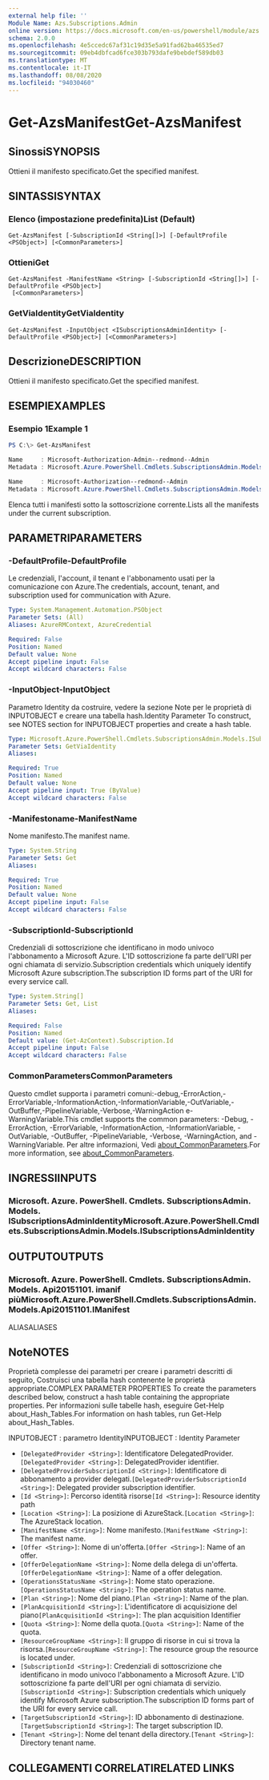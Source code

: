 ```yaml
---
external help file: ''
Module Name: Azs.Subscriptions.Admin
online version: https://docs.microsoft.com/en-us/powershell/module/azs.subscriptions.admin/get-azsmanifest
schema: 2.0.0
ms.openlocfilehash: 4e5ccedc67af31c19d35e5a91fad62ba46535ed7
ms.sourcegitcommit: 09eb4dbfcad6fce303b793dafe9bebdef589db03
ms.translationtype: MT
ms.contentlocale: it-IT
ms.lasthandoff: 08/08/2020
ms.locfileid: "94030460"
---
```

# <span data-ttu-id="eaa99-101">Get-AzsManifest</span><span class="sxs-lookup"><span data-stu-id="eaa99-101">Get-AzsManifest</span></span>

## <span data-ttu-id="eaa99-102">Sinossi</span><span class="sxs-lookup"><span data-stu-id="eaa99-102">SYNOPSIS</span></span>
<span data-ttu-id="eaa99-103">Ottieni il manifesto specificato.</span><span class="sxs-lookup"><span data-stu-id="eaa99-103">Get the specified manifest.</span></span>

## <span data-ttu-id="eaa99-104">SINTASSI</span><span class="sxs-lookup"><span data-stu-id="eaa99-104">SYNTAX</span></span>

### <span data-ttu-id="eaa99-105">Elenco (impostazione predefinita)</span><span class="sxs-lookup"><span data-stu-id="eaa99-105">List (Default)</span></span>
```
Get-AzsManifest [-SubscriptionId <String[]>] [-DefaultProfile <PSObject>] [<CommonParameters>]
```

### <span data-ttu-id="eaa99-106">Ottieni</span><span class="sxs-lookup"><span data-stu-id="eaa99-106">Get</span></span>
```
Get-AzsManifest -ManifestName <String> [-SubscriptionId <String[]>] [-DefaultProfile <PSObject>]
 [<CommonParameters>]
```

### <span data-ttu-id="eaa99-107">GetViaIdentity</span><span class="sxs-lookup"><span data-stu-id="eaa99-107">GetViaIdentity</span></span>
```
Get-AzsManifest -InputObject <ISubscriptionsAdminIdentity> [-DefaultProfile <PSObject>] [<CommonParameters>]
```

## <span data-ttu-id="eaa99-108">Descrizione</span><span class="sxs-lookup"><span data-stu-id="eaa99-108">DESCRIPTION</span></span>
<span data-ttu-id="eaa99-109">Ottieni il manifesto specificato.</span><span class="sxs-lookup"><span data-stu-id="eaa99-109">Get the specified manifest.</span></span>

## <span data-ttu-id="eaa99-110">ESEMPI</span><span class="sxs-lookup"><span data-stu-id="eaa99-110">EXAMPLES</span></span>

### <span data-ttu-id="eaa99-111">Esempio 1</span><span class="sxs-lookup"><span data-stu-id="eaa99-111">Example 1</span></span>
```powershell
PS C:\> Get-AzsManifest

Name     : Microsoft-Authorization-Admin--redmond--Admin
Metadata : Microsoft.Azure.PowerShell.Cmdlets.SubscriptionsAdmin.Models.Api20151101.ManifestMetadata

Name     : Microsoft-Authorization--redmond--Admin
Metadata : Microsoft.Azure.PowerShell.Cmdlets.SubscriptionsAdmin.Models.Api20151101.ManifestMetadata
```

<span data-ttu-id="eaa99-112">Elenca tutti i manifesti sotto la sottoscrizione corrente.</span><span class="sxs-lookup"><span data-stu-id="eaa99-112">Lists all the manifests under the current subscription.</span></span>

## <span data-ttu-id="eaa99-113">PARAMETRI</span><span class="sxs-lookup"><span data-stu-id="eaa99-113">PARAMETERS</span></span>

### <span data-ttu-id="eaa99-114">-DefaultProfile</span><span class="sxs-lookup"><span data-stu-id="eaa99-114">-DefaultProfile</span></span>
<span data-ttu-id="eaa99-115">Le credenziali, l'account, il tenant e l'abbonamento usati per la comunicazione con Azure.</span><span class="sxs-lookup"><span data-stu-id="eaa99-115">The credentials, account, tenant, and subscription used for communication with Azure.</span></span>

```yaml
Type: System.Management.Automation.PSObject
Parameter Sets: (All)
Aliases: AzureRMContext, AzureCredential

Required: False
Position: Named
Default value: None
Accept pipeline input: False
Accept wildcard characters: False

```

### <span data-ttu-id="eaa99-116">-InputObject</span><span class="sxs-lookup"><span data-stu-id="eaa99-116">-InputObject</span></span>
<span data-ttu-id="eaa99-117">Parametro Identity da costruire, vedere la sezione Note per le proprietà di INPUTOBJECT e creare una tabella hash.</span><span class="sxs-lookup"><span data-stu-id="eaa99-117">Identity Parameter To construct, see NOTES section for INPUTOBJECT properties and create a hash table.</span></span>

```yaml
Type: Microsoft.Azure.PowerShell.Cmdlets.SubscriptionsAdmin.Models.ISubscriptionsAdminIdentity
Parameter Sets: GetViaIdentity
Aliases:

Required: True
Position: Named
Default value: None
Accept pipeline input: True (ByValue)
Accept wildcard characters: False

```

### <span data-ttu-id="eaa99-118">-Manifestoname</span><span class="sxs-lookup"><span data-stu-id="eaa99-118">-ManifestName</span></span>
<span data-ttu-id="eaa99-119">Nome manifesto.</span><span class="sxs-lookup"><span data-stu-id="eaa99-119">The manifest name.</span></span>

```yaml
Type: System.String
Parameter Sets: Get
Aliases:

Required: True
Position: Named
Default value: None
Accept pipeline input: False
Accept wildcard characters: False

```

### <span data-ttu-id="eaa99-120">-SubscriptionId</span><span class="sxs-lookup"><span data-stu-id="eaa99-120">-SubscriptionId</span></span>
<span data-ttu-id="eaa99-121">Credenziali di sottoscrizione che identificano in modo univoco l'abbonamento a Microsoft Azure. L'ID sottoscrizione fa parte dell'URI per ogni chiamata di servizio.</span><span class="sxs-lookup"><span data-stu-id="eaa99-121">Subscription credentials which uniquely identify Microsoft Azure subscription.The subscription ID forms part of the URI for every service call.</span></span>

```yaml
Type: System.String[]
Parameter Sets: Get, List
Aliases:

Required: False
Position: Named
Default value: (Get-AzContext).Subscription.Id
Accept pipeline input: False
Accept wildcard characters: False

```

### <span data-ttu-id="eaa99-122">CommonParameters</span><span class="sxs-lookup"><span data-stu-id="eaa99-122">CommonParameters</span></span>
<span data-ttu-id="eaa99-123">Questo cmdlet supporta i parametri comuni:-debug,-ErrorAction,-ErrorVariable,-InformationAction,-InformationVariable,-OutVariable,-OutBuffer,-PipelineVariable,-Verbose,-WarningAction e-WarningVariable.</span><span class="sxs-lookup"><span data-stu-id="eaa99-123">This cmdlet supports the common parameters: -Debug, -ErrorAction, -ErrorVariable, -InformationAction, -InformationVariable, -OutVariable, -OutBuffer, -PipelineVariable, -Verbose, -WarningAction, and -WarningVariable.</span></span> <span data-ttu-id="eaa99-124">Per altre informazioni, Vedi [about_CommonParameters](http://go.microsoft.com/fwlink/?LinkID=113216).</span><span class="sxs-lookup"><span data-stu-id="eaa99-124">For more information, see [about_CommonParameters](http://go.microsoft.com/fwlink/?LinkID=113216).</span></span>

## <span data-ttu-id="eaa99-125">INGRESSI</span><span class="sxs-lookup"><span data-stu-id="eaa99-125">INPUTS</span></span>

### <span data-ttu-id="eaa99-126">Microsoft. Azure. PowerShell. Cmdlets. SubscriptionsAdmin. Models. ISubscriptionsAdminIdentity</span><span class="sxs-lookup"><span data-stu-id="eaa99-126">Microsoft.Azure.PowerShell.Cmdlets.SubscriptionsAdmin.Models.ISubscriptionsAdminIdentity</span></span>

## <span data-ttu-id="eaa99-127">OUTPUT</span><span class="sxs-lookup"><span data-stu-id="eaa99-127">OUTPUTS</span></span>

### <span data-ttu-id="eaa99-128">Microsoft. Azure. PowerShell. Cmdlets. SubscriptionsAdmin. Models. Api20151101. imanif più</span><span class="sxs-lookup"><span data-stu-id="eaa99-128">Microsoft.Azure.PowerShell.Cmdlets.SubscriptionsAdmin.Models.Api20151101.IManifest</span></span>

<span data-ttu-id="eaa99-129">ALIAS</span><span class="sxs-lookup"><span data-stu-id="eaa99-129">ALIASES</span></span>

## <span data-ttu-id="eaa99-130">Note</span><span class="sxs-lookup"><span data-stu-id="eaa99-130">NOTES</span></span>

<span data-ttu-id="eaa99-131">Proprietà complesse dei parametri per creare i parametri descritti di seguito, Costruisci una tabella hash contenente le proprietà appropriate.</span><span class="sxs-lookup"><span data-stu-id="eaa99-131">COMPLEX PARAMETER PROPERTIES To create the parameters described below, construct a hash table containing the appropriate properties.</span></span> <span data-ttu-id="eaa99-132">Per informazioni sulle tabelle hash, eseguire Get-Help about_Hash_Tables.</span><span class="sxs-lookup"><span data-stu-id="eaa99-132">For information on hash tables, run Get-Help about_Hash_Tables.</span></span>

<span data-ttu-id="eaa99-133">INPUTOBJECT <ISubscriptionsAdminIdentity> : parametro Identity</span><span class="sxs-lookup"><span data-stu-id="eaa99-133">INPUTOBJECT <ISubscriptionsAdminIdentity>: Identity Parameter</span></span>
  - <span data-ttu-id="eaa99-134">`[DelegatedProvider <String>]`: Identificatore DelegatedProvider.</span><span class="sxs-lookup"><span data-stu-id="eaa99-134">`[DelegatedProvider <String>]`: DelegatedProvider identifier.</span></span>
  - <span data-ttu-id="eaa99-135">`[DelegatedProviderSubscriptionId <String>]`: Identificatore di abbonamento a provider delegati.</span><span class="sxs-lookup"><span data-stu-id="eaa99-135">`[DelegatedProviderSubscriptionId <String>]`: Delegated provider subscription identifier.</span></span>
  - <span data-ttu-id="eaa99-136">`[Id <String>]`: Percorso identità risorse</span><span class="sxs-lookup"><span data-stu-id="eaa99-136">`[Id <String>]`: Resource identity path</span></span>
  - <span data-ttu-id="eaa99-137">`[Location <String>]`: La posizione di AzureStack.</span><span class="sxs-lookup"><span data-stu-id="eaa99-137">`[Location <String>]`: The AzureStack location.</span></span>
  - <span data-ttu-id="eaa99-138">`[ManifestName <String>]`: Nome manifesto.</span><span class="sxs-lookup"><span data-stu-id="eaa99-138">`[ManifestName <String>]`: The manifest name.</span></span>
  - <span data-ttu-id="eaa99-139">`[Offer <String>]`: Nome di un'offerta.</span><span class="sxs-lookup"><span data-stu-id="eaa99-139">`[Offer <String>]`: Name of an offer.</span></span>
  - <span data-ttu-id="eaa99-140">`[OfferDelegationName <String>]`: Nome della delega di un'offerta.</span><span class="sxs-lookup"><span data-stu-id="eaa99-140">`[OfferDelegationName <String>]`: Name of a offer delegation.</span></span>
  - <span data-ttu-id="eaa99-141">`[OperationsStatusName <String>]`: Nome stato operazione.</span><span class="sxs-lookup"><span data-stu-id="eaa99-141">`[OperationsStatusName <String>]`: The operation status name.</span></span>
  - <span data-ttu-id="eaa99-142">`[Plan <String>]`: Nome del piano.</span><span class="sxs-lookup"><span data-stu-id="eaa99-142">`[Plan <String>]`: Name of the plan.</span></span>
  - <span data-ttu-id="eaa99-143">`[PlanAcquisitionId <String>]`: L'identificatore di acquisizione del piano</span><span class="sxs-lookup"><span data-stu-id="eaa99-143">`[PlanAcquisitionId <String>]`: The plan acquisition Identifier</span></span>
  - <span data-ttu-id="eaa99-144">`[Quota <String>]`: Nome della quota.</span><span class="sxs-lookup"><span data-stu-id="eaa99-144">`[Quota <String>]`: Name of the quota.</span></span>
  - <span data-ttu-id="eaa99-145">`[ResourceGroupName <String>]`: Il gruppo di risorse in cui si trova la risorsa.</span><span class="sxs-lookup"><span data-stu-id="eaa99-145">`[ResourceGroupName <String>]`: The resource group the resource is located under.</span></span>
  - <span data-ttu-id="eaa99-146">`[SubscriptionId <String>]`: Credenziali di sottoscrizione che identificano in modo univoco l'abbonamento a Microsoft Azure. L'ID sottoscrizione fa parte dell'URI per ogni chiamata di servizio.</span><span class="sxs-lookup"><span data-stu-id="eaa99-146">`[SubscriptionId <String>]`: Subscription credentials which uniquely identify Microsoft Azure subscription.The subscription ID forms part of the URI for every service call.</span></span>
  - <span data-ttu-id="eaa99-147">`[TargetSubscriptionId <String>]`: ID abbonamento di destinazione.</span><span class="sxs-lookup"><span data-stu-id="eaa99-147">`[TargetSubscriptionId <String>]`: The target subscription ID.</span></span>
  - <span data-ttu-id="eaa99-148">`[Tenant <String>]`: Nome del tenant della directory.</span><span class="sxs-lookup"><span data-stu-id="eaa99-148">`[Tenant <String>]`: Directory tenant name.</span></span>

## <span data-ttu-id="eaa99-149">COLLEGAMENTI CORRELATI</span><span class="sxs-lookup"><span data-stu-id="eaa99-149">RELATED LINKS</span></span>

